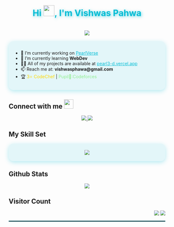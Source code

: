<h1 align="center" style="color: #00bcd4; text-shadow: 2px 2px 10px rgba(0, 188, 212, 0.6);">
    Hi <img width="35" src="https://raw.githubusercontent.com/nixin72/nixin72/master/wave.gif">, I'm Vishwas Pahwa
</h1>

<h1 align="center">
    <img src="https://readme-typing-svg.herokuapp.com/?lines=A+passionate+Student+from+India;Web+Developer;Currently+learning+WebDev&center=true&size=20&color=00bcd4">
</h1>

<div style="background: rgba(0, 188, 212, 0.1); border-radius: 15px; padding: 15px; box-shadow: 0 4px 15px rgba(0, 188, 212, 0.3);">
<ul>
    <li>🔭 I’m currently working on <a href="https://github.com/ScorchedPearl/PearlVerse" style="color: #00bcd4;">PearlVerse</a></li>
    <li>🌱 I’m currently learning <strong>WebDev</strong></li>
    <li>👨‍💻 All of my projects are available at <a href="https://pearl3-d.vercel.app" style="color: #00bcd4;">pearl3-d.vercel.app</a></li>
    <li>📫 Reach me at: <strong>vishwasphawa@gmail.com</strong></li>
    <li>🏆 <span style="color: gold;">3⭐ CodeChef</span> | <span style="color: lightgreen;">Pupil💚:Codeforces</span></li>
</ul>
</div>

## Connect with me <img src="https://media.giphy.com/media/iY8CRBdQXODJSCERIr/giphy.gif" width="30" height="30" style="margin-right: 10px;">
<p align="center">
    <a href="https://linkedin.com/in/vishwas-pahwa-694928328" target="_blank">
        <img src="https://img.shields.io/badge/LinkedIn-00bcd4?style=for-the-badge&logo=linkedin&logoColor=white" />
    </a>
    <a href="https://instagram.com/vishwas.16_0" target="_blank">
        <img src="https://img.shields.io/badge/Instagram-00bcd4?style=for-the-badge&logo=instagram&logoColor=white" />
    </a>
</p>

## My Skill Set
<div align="center" style="background: rgba(0, 188, 212, 0.1); border-radius: 15px; padding: 20px; box-shadow: 0 4px 15px rgba(0, 188, 212, 0.3);">
    <img src="https://skillicons.dev/icons?i=cpp,python,js,ts,html,css,react,nextjs,nodejs,express,mongodb,postgresql,tailwind,figma,graphql,turborepo,websocket,threejs,gsap" />
</div>

## Github Stats
<div align="center">
    <img src="https://github-readme-stats.vercel.app/api?username=scorchedpearl&show_icons=true&theme=radical" />
</div>

## Visitor Count
<div align="right">
  <img src="https://komarev.com/ghpvc/?username=scorchedpearl&label=Visitors&color=00bcd4">
  <img src="https://img.shields.io/github/followers/scorchedpearl.svg?style=social&label=Follow">
</div>

<hr style="border: 1px solid rgba(0, 188, 212, 0.5);">
